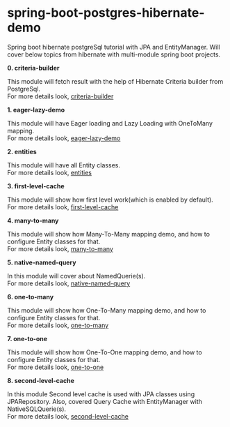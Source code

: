 # spring-boot-postgres-hibernate-demo
Spring boot hibernate postgreSql tutorial with JPA and EntityManager.
Will cover below topics from hibernate with multi-module spring boot projects.

**0. criteria-builder**

This module will fetch result with the help of Hibernate Criteria builder from PostgreSql.  
For more details look, [criteria-builder](https://github.com/rahul-ghadge/spring-boot-postgres-hibernate-demo/tree/master/criteria-builder)


**1. eager-lazy-demo**

This module will have Eager loading and Lazy Loading with OneToMany mapping.  
For more details look, [eager-lazy-demo](https://github.com/rahul-ghadge/spring-boot-postgres-hibernate-demo/tree/master/eager-lazy-demo)


**2. entities**

This module will have all Entity classes.  
For more details look, [entities](https://github.com/rahul-ghadge/spring-boot-postgres-hibernate-demo/tree/master/entities)


**3. first-level-cache**

This module will show how first level work(which is enabled by default).  
For more details look, [first-level-cache](https://github.com/rahul-ghadge/spring-boot-postgres-hibernate-demo/tree/master/first-level-cache)


**4. many-to-many**

This module will show how Many-To-Many mapping demo, and how to configure Entity classes for that.  
For more details look, [many-to-many](https://github.com/rahul-ghadge/spring-boot-postgres-hibernate-demo/tree/master/many-to-many)


**5. native-named-query**

In this module will cover about NamedQuerie(s).  
For more details look, [native-named-query](https://github.com/rahul-ghadge/spring-boot-postgres-hibernate-demo/tree/master/native-named-query)


**6. one-to-many**

This module will show how One-To-Many mapping demo, and how to configure Entity classes for that.  
For more details look, [one-to-many](https://github.com/rahul-ghadge/spring-boot-postgres-hibernate-demo/tree/master/one-to-many)


**7. one-to-one**

This module will show how One-To-One mapping demo, and how to configure Entity classes for that.  
For more details look, [one-to-one](https://github.com/rahul-ghadge/spring-boot-postgres-hibernate-demo/tree/master/one-to-one)


**8. second-level-cache**

In this module Second level cache is used with JPA classes using JPARepository.
Also, covered Query Cache with EntityManager with NativeSQLQuerie(s).  
For more details look, [second-level-cache](https://github.com/rahul-ghadge/spring-boot-postgres-hibernate-demo/tree/master/second-level-cache)
